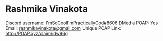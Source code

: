 # Rashmika Vinakota

Discord username: I'mSoCoolI'mPracticallyGod#8606
DMed a POAP: Yes
Email: rashmikavinakota@gmail.com
Unique POAP Link: http://POAP.xyz/claim/jdw96g